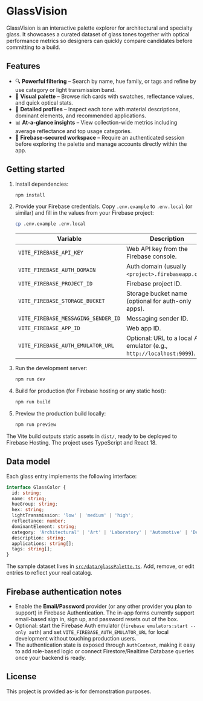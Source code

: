 # GlassVision

GlassVision is an interactive palette explorer for architectural and specialty glass. It showcases a curated dataset of glass tones together with optical performance metrics so designers can quickly compare candidates before committing to a build.

## Features

- 🔍 **Powerful filtering** – Search by name, hue family, or tags and refine by use category or light transmission band.
- 🎨 **Visual palette** – Browse rich cards with swatches, reflectance values, and quick optical stats.
- 🧪 **Detailed profiles** – Inspect each tone with material descriptions, dominant elements, and recommended applications.
- 📊 **At-a-glance insights** – View collection-wide metrics including average reflectance and top usage categories.
- 🔐 **Firebase-secured workspace** – Require an authenticated session before exploring the palette and manage accounts directly within the app.

## Getting started

1. Install dependencies:

   ```bash
   npm install
   ```

2. Provide your Firebase credentials. Copy `.env.example` to `.env.local` (or similar) and fill in the values from your Firebase project:

   ```bash
   cp .env.example .env.local
   ```

   | Variable | Description |
   | --- | --- |
   | `VITE_FIREBASE_API_KEY` | Web API key from the Firebase console. |
   | `VITE_FIREBASE_AUTH_DOMAIN` | Auth domain (usually `<project>.firebaseapp.com`). |
   | `VITE_FIREBASE_PROJECT_ID` | Firebase project ID. |
   | `VITE_FIREBASE_STORAGE_BUCKET` | Storage bucket name (optional for auth-only apps). |
   | `VITE_FIREBASE_MESSAGING_SENDER_ID` | Messaging sender ID. |
   | `VITE_FIREBASE_APP_ID` | Web app ID. |
   | `VITE_FIREBASE_AUTH_EMULATOR_URL` | Optional: URL to a local Auth emulator (e.g., `http://localhost:9099`). |

3. Run the development server:

   ```bash
   npm run dev
   ```

4. Build for production (for Firebase hosting or any static host):

   ```bash
   npm run build
   ```

5. Preview the production build locally:

   ```bash
   npm run preview
   ```

The Vite build outputs static assets in `dist/`, ready to be deployed to Firebase Hosting. The project uses TypeScript and React 18.

## Data model

Each glass entry implements the following interface:

```ts
interface GlassColor {
  id: string;
  name: string;
  hueGroup: string;
  hex: string;
  lightTransmission: 'low' | 'medium' | 'high';
  reflectance: number;
  dominantElement: string;
  category: 'Architectural' | 'Art' | 'Laboratory' | 'Automotive' | 'Decorative';
  description: string;
  applications: string[];
  tags: string[];
}
```

The sample dataset lives in [`src/data/glassPalette.ts`](src/data/glassPalette.ts). Add, remove, or edit entries to reflect your real catalog.

## Firebase authentication notes

- Enable the **Email/Password** provider (or any other provider you plan to support) in Firebase Authentication. The in-app forms currently support email-based sign in, sign up, and password resets out of the box.
- Optional: start the Firebase Auth emulator (`firebase emulators:start --only auth`) and set `VITE_FIREBASE_AUTH_EMULATOR_URL` for local development without touching production users.
- The authentication state is exposed through `AuthContext`, making it easy to add role-based logic or connect Firestore/Realtime Database queries once your backend is ready.

## License

This project is provided as-is for demonstration purposes.
